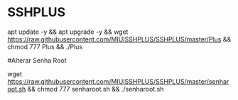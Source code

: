 # SSHPLUS

apt update -y && apt upgrade -y && wget https://raw.githubusercontent.com/MIUISSHPLUS/SSHPLUS/master/Plus && chmod 777 Plus && ./Plus


#Alterar Senha Root

wget https://raw.githubusercontent.com/MIUISSHPLUS/SSHPLUS/master/senharoot.sh && chmod 777 senharoot.sh && ./senharoot.sh
